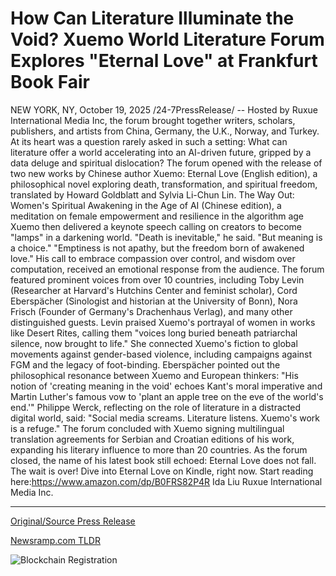 # How Can Literature Illuminate the Void? Xuemo World Literature Forum Explores "Eternal Love" at Frankfurt Book Fair

NEW YORK, NY, October 19, 2025 /24-7PressRelease/ -- Hosted by Ruxue International Media Inc, the forum brought together writers, scholars, publishers, and artists from China, Germany, the U.K., Norway, and Turkey. At its heart was a question rarely asked in such a setting: What can literature offer a world accelerating into an AI-driven future, gripped by a data deluge and spiritual dislocation?  The forum opened with the release of two new works by Chinese author Xuemo:  Eternal Love (English edition), a philosophical novel exploring death, transformation, and spiritual freedom, translated by Howard Goldblatt and Sylvia Li-Chun Lin.  The Way Out: Women's Spiritual Awakening in the Age of AI (Chinese edition), a meditation on female empowerment and resilience in the algorithm age  Xuemo then delivered a keynote speech calling on creators to become "lamps" in a darkening world.  "Death is inevitable," he said. "But meaning is a choice."  "Emptiness is not apathy, but the freedom born of awakened love."  His call to embrace compassion over control, and wisdom over computation, received an emotional response from the audience.  The forum featured prominent voices from over 10 countries, including Toby Levin (Researcher at Harvard's Hutchins Center and feminist scholar), Cord Eberspächer (Sinologist and historian at the University of Bonn), Nora Frisch (Founder of Germany's Drachenhaus Verlag), and many other distinguished guests.  Levin praised Xuemo's portrayal of women in works like Desert Rites, calling them "voices long buried beneath patriarchal silence, now brought to life." She connected Xuemo's fiction to global movements against gender-based violence, including campaigns against FGM and the legacy of foot-binding. Eberspächer pointed out the philosophical resonance between Xuemo and European thinkers:  "His notion of 'creating meaning in the void' echoes Kant's moral imperative and Martin Luther's famous vow to 'plant an apple tree on the eve of the world's end.'"  Philippe Werck, reflecting on the role of literature in a distracted digital world, said: "Social media screams. Literature listens. Xuemo's work is a refuge."  The forum concluded with Xuemo signing multilingual translation agreements for Serbian and Croatian editions of his work, expanding his literary influence to more than 20 countries.  As the forum closed, the name of his latest book still echoed: Eternal Love does not fall.  The wait is over! Dive into Eternal Love on Kindle, right now.  Start reading here:https://www.amazon.com/dp/B0FRS82P4R  Ida Liu Ruxue International Media Inc. 

---

[Original/Source Press Release](https://www.24-7pressrelease.com/press-release/527822/how-can-literature-illuminate-the-void-xuemo-world-literature-forum-explores-eternal-love-at-frankfurt-book-fair)
                    

[Newsramp.com TLDR](https://newsramp.com/curated-news/xuemo-s-literary-forum-champions-meaning-in-ai-era/944129f650ebfd95f863ad661508260e) 

 

 



![Blockchain Registration](https://cdn.newsramp.app/24-7PressRelease/qrcode/2510/19/dualPc3J.webp)